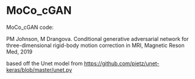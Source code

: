 # MoCo_cGAN

MoCo_cGAN code: 

PM Johnson, M Drangova. Conditional generative adversarial network for three-dimensional rigid-body motion correction in MRI,
Magnetic Reson Med, 2019

based off the Unet model from https://github.com/pietz/unet-keras/blob/master/unet.py
